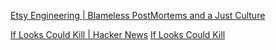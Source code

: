 
[Etsy Engineering | Blameless PostMortems and a Just Culture](https://www.etsy.com/codeascraft/blameless-postmortems)

[If Looks Could Kill | Hacker News](https://news.ycombinator.com/item?id=30109233)
[If Looks Could Kill](https://vintagecomputerstories.blogspot.com/2022/01/if-looks-could-kill.html)
